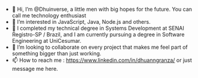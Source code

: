 - 👋 Hi, I’m @Dhuinverse, a little men with big hopes for the future. You can call me technology enthusiast
- 👀 I’m interested in JavaScript, Java, Node.js and others.
- 🌱 I completed my technical degree in Systems Development at SENAI Registro-SP / Brazil, and I am currently pursuing a degree in Software Engineering at UniCesumar.
- 💞️ I’m looking to collaborate on every project that makes me feel part of something bigger than just working.
- 📫 How to reach me : https://www.linkedin.com/in/dhuanngranza/ or just message me here.

<!---
Dhuinverse/Dhuinverse is a ✨ special ✨ repository because its `README.md` (this file) appears on your GitHub profile.
You can click the Preview link to take a look at your changes.
--->
